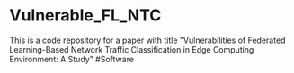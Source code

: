 # Vulnerable_FL_NTC
This is a code repository for a paper with title "Vulnerabilities of Federated Learning-Based Network Traffic Classification in Edge Computing Environment: A Study"
#Software
